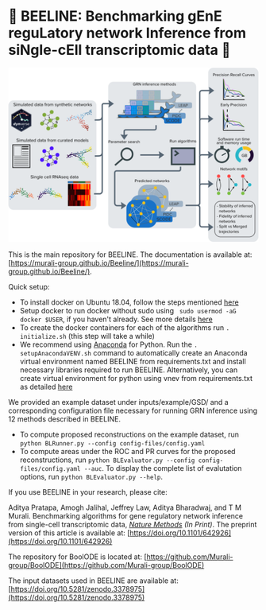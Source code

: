 # :honeybee: BEELINE: Benchmarking gEnE reguLatory network Inference from siNgle-cEll transcriptomic data :honeybee:
![Overview of BEELINE](docs/figs/overview-graphic.png )

This is the main repository for BEELINE. The documentation is available at: [https://murali-group.github.io/Beeline/](https://murali-group.github.io/Beeline/).

Quick setup:
- To install docker on Ubuntu 18.04, follow the steps mentioned [here](https://www.digitalocean.com/community/tutorials/how-to-install-and-use-docker-on-ubuntu-18-04)
- Setup docker to run docker without sudo using ` sudo usermod -aG docker $USER`, if you haven't already. See more details [here](https://askubuntu.com/questions/477551/how-can-i-use-docker-without-sudo)
- To create the docker containers for each of the algorithms run `. initialize.sh` (this step will take a while)
- We recommend using [Anaconda](https://www.anaconda.com/) for Python. Run the `. setupAnacondaVENV.sh` command to automatically create an Anaconda virtual environment named BEELINE from requirements.txt and install necessary libraries required to run BEELINE. Alternatively, you can create virtual environment for python using vnev from requirements.txt as detailed [here](https://packaging.python.org/guides/installing-using-pip-and-virtual-environments/)

We provided an example dataset under inputs/example/GSD/ and a corresponding configuration file necessary for running GRN inference using 12 methods described in BEELINE. 
- To compute proposed reconstructions on the example dataset, run `python BLRunner.py --config config-files/config.yaml`
- To compute areas under the ROC and PR curves for the proposed reconstructions, run `python BLEvaluator.py --config config-files/config.yaml --auc`. To display the complete list of evalutation options, run `python BLEvaluator.py --help`.


If you use BEELINE in your research, please cite:

Aditya Pratapa, Amogh Jalihal, Jeffrey Law, Aditya Bharadwaj, and T M Murali. Benchmarking algorithms for gene regulatory network inference from single-cell transcriptomic data, [_Nature Methods_](https://www.nature.com/articles/s41592-019-0690-6) _(In Print)_. The preprint version of this article is available at: [https://doi.org/10.1101/642926](https://doi.org/10.1101/642926)

The repository for BoolODE is located at: [https://github.com/Murali-group/BoolODE](https://github.com/Murali-group/BoolODE)

The input datasets used in BEELINE are available at: [https://doi.org/10.5281/zenodo.3378975](https://doi.org/10.5281/zenodo.3378975)
